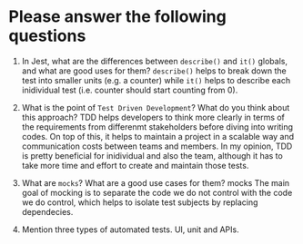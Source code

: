 # Please answer the following questions

1.  In Jest, what are the differences between `describe()` and `it()` globals, and what are good uses for them?
`describe()` helps to break down the test into smaller units (e.g. a counter) while `it()` helps to describe each inidividual test (i.e. counter should start counting from 0).

2.  What is the point of `Test Driven Development`? What do you think about this approach?
TDD helps developers to think more clearly in terms of the requirements from differenmt stakeholders before diving into writing codes. On top of this, it helps to maintain a project in a scalable way and communication costs between teams and members. In my opinion, TDD is pretty beneficial for inidividual and also the team, although it has to take more time and effort to create and maintain those tests.

3.  What are `mocks`? What are a good use cases for them?
mocks
The main goal of mocking is to separate the code we do not control with the code we do control, which helps to isolate test subjects by replacing dependecies. 

4.  Mention three types of automated tests.
UI, unit and APIs.
